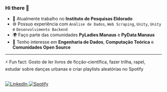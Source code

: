 ### Hi there 👋

- 🏢 Atualmente trabalho no **Instituto de Pesquisas Eldorado**
- ⚙️ Possuo experiência com `Análise de Dados`, `Web Scraping`, `Unity`, `Unity` e `Desenvolvimento Backend`
- 🌍 Faço parte das comunidades **PyLadies Manaus** e **PyData Manaus**
- 💬 Tenho interesse em **Engenharia de Dados**, **Computação Teórica** e **Comunidades Open Source**


---

⚡️ Fun fact: Gosto de ler livros de ficção-científica, fazer trilha, rapel, estudar sobre danças urbanas e criar playlists aleatórias no Spotify
<br>
<br>

<div id="social-media">
<a href="https://www.linkedin.com/in/julianyraiol/"> <img alt="LinkedIn" src="https://img.shields.io/badge/linkedin-%230077B5.svg?style=for-the-badge&logo=linkedin&logoColor=white" /> </a>
<a href="https://open.spotify.com/user/julianyraiol"> <img alt="Spotify" src="https://img.shields.io/badge/Spotify-1ED760?style=for-the-badge&logo=spotify&logoColor=white" /> </a>
</div>
